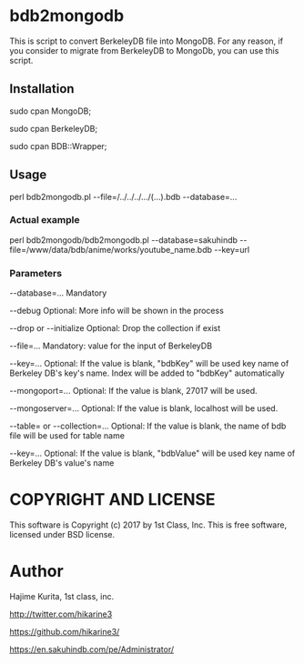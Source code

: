 # bdb2mongodb
This is script to convert BerkeleyDB file into MongoDB.
For any reason, if you consider to migrate from BerkeleyDB to MongoDb, you can use this script.

## Installation
sudo cpan MongoDB;

sudo cpan BerkeleyDB;

sudo cpan BDB::Wrapper;

## Usage
perl bdb2mongodb.pl --file=/../../../.../(...).bdb --database=...

### Actual example
perl bdb2mongodb/bdb2mongodb.pl --database=sakuhindb --file=/www/data/bdb/anime/works/youtube_name.bdb --key=url

### Parameters
--database=... Mandatory

--debug Optional: More info will be shown in the process

--drop or --initialize Optional: Drop the collection if exist

--file=... Mandatory: value for the input of BerkeleyDB

--key=... Optional: If the value is blank, "bdbKey" will be used key name of Berkeley DB's key's name. Index will be added to "bdbKey" automatically

--mongoport=... Optional: If the value is blank, 27017 will be used.

--mongoserver=... Optional: If the value is blank, localhost will be used.

--table= or --collection=... Optional: If the value is blank, the name of bdb file will be used for table name

--key=... Optional: If the value is blank, "bdbValue" will be used key name of Berkeley DB's value's name

# COPYRIGHT AND LICENSE
This software is Copyright (c) 2017 by 1st Class, Inc.
This is free software, licensed under BSD license.

# Author
Hajime Kurita, 1st class, inc.

http://twitter.com/hikarine3

https://github.com/hikarine3/

https://en.sakuhindb.com/pe/Administrator/
